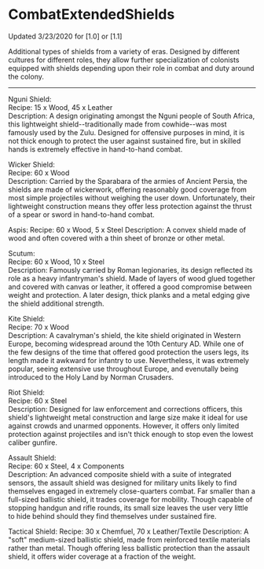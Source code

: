 # CombatExtendedShields

Updated 3/23/2020 for [1.0] or [1.1]  

Additional types of shields from a variety of eras. Designed by different cultures for different roles, they allow further specialization of colonists equipped with shields depending upon their role in combat and duty around the colony.

---

Nguni Shield:  
Recipe: 15 x Wood, 45 x Leather  
Description: A design originating amongst the Nguni people of South Africa, this lightweight shield--traditionally made from cowhide--was most famously used by the Zulu. Designed for offensive purposes in mind, it is not thick enough to protect the user against sustained fire, but in skilled hands is extremely effective in hand-to-hand combat.

Wicker Shield:  
Recipe: 60 x Wood  
Description: Carried by the Sparabara of the armies of Ancient Persia, the shields are made of wickerwork, offering reasonably good coverage from most simple projectiles without weighing the user down. Unfortunately, their lightweight construction means they offer less protection against the thrust of a spear or sword in hand-to-hand combat.

Aspis:
Recipe: 60 x Wood, 5 x Steel
Description: A convex shield made of wood and often covered with a thin sheet of bronze or other metal.

Scutum:  
Recipe: 60 x Wood, 10 x Steel  
Description: Famously carried by Roman legionaries, its design reflected its role as a heavy infantryman's shield. Made of layers of wood glued together and covered with canvas or leather, it offered a good compromise between weight and protection. A later design, thick planks and a metal edging give the shield additional strength.

Kite Shield:  
Recipe: 70 x Wood  
Description: A cavalryman's shield, the kite shield originated in Western Europe, becoming widespread around the 10th Century AD. While one of the few designs of the time that offered good protection the users legs, its length made it awkward for infantry to use. Nevertheless, it was extremely popular, seeing extensive use throughout Europe, and evenutally being introduced to the Holy Land by Norman Crusaders.

Riot Shield:  
Recipe: 60 x Steel  
Description: Designed for law enforcement and corrections officers, this shield's lightweight metal construction and large size make it ideal for use against crowds and unarmed opponents. However, it offers only limited protection against projectiles and isn't thick enough to stop even the lowest caliber gunfire.

Assault Shield:  
Recipe: 60 x Steel, 4 x Components  
Description: An advanced composite shield with a suite of integrated sensors, the assault shield was designed for military units likely to find themselves engaged in extremely close-quarters combat. Far smaller than a full-sized ballistic shield, it trades coverage for mobility. Though capable of stopping handgun and rifle rounds, its small size leaves the user very little to hide behind should they find themselves under sustained fire.

Tactical Shield:
Recipe: 30 x Chemfuel, 70 x Leather/Textile
Description: A "soft" medium-sized ballistic shield, made from reinforced textile materials rather than metal. Though offering less ballistic protection than the assault shield, it offers wider coverage at a fraction of the weight.